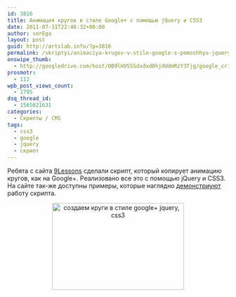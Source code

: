 ```yaml
---
id: 3816
title: Анимация кругов в стиле Google+ с помощью jQuery и CSS3
date: 2011-07-31T22:46:32+00:00
author: serEga
layout: post
guid: http://artslab.info/?p=3816
permalink: /skriptyi/animaciya-krugov-v-stile-google-s-pomoshhyu-jquery-i-css3/
onswipe_thumb:
  - http://googledrive.com/host/0B9lHVSSSdxdxd0hjdUdmRzY3Tjg/google_cricles_script_jquery_css3.png
prosmotr:
  - 112
wpb_post_views_count:
  - 1795
dsq_thread_id:
  - 1565021631
categories:
  - Скрипты / CMS
tags:
  - css3
  - google
  - jquery
  - скрипт
---
```

Ребята с сайта [9Lessons](http://www.9lessons.info/2011/07/google-plus-style-animations-with.html) сделали скрипт, который копирует анимацию кругов, как на Google+. Реализовано все это с помощью jQuery и CSS3. На сайте так-же доступны примеры, которые наглядно [демонстриуют](http://www.9lessons.info/2011/07/google-plus-style-animations-with.html) работу скрипта.

<center>
  <a href="http://googledrive.com/host/0B9lHVSSSdxdxd0hjdUdmRzY3Tjg/google_cricles_script_jquery_css3.png"><img src="http://googledrive.com/host/0B9lHVSSSdxdxd0hjdUdmRzY3Tjg/google_cricles_script_jquery_css3-300x198.png" alt="создаем круги в стиле google+ jquery, css3" title="google_cricles_script_jquery_css3" width="300" height="198" class="alignnone size-medium wp-image-3817" /></a>
</center>